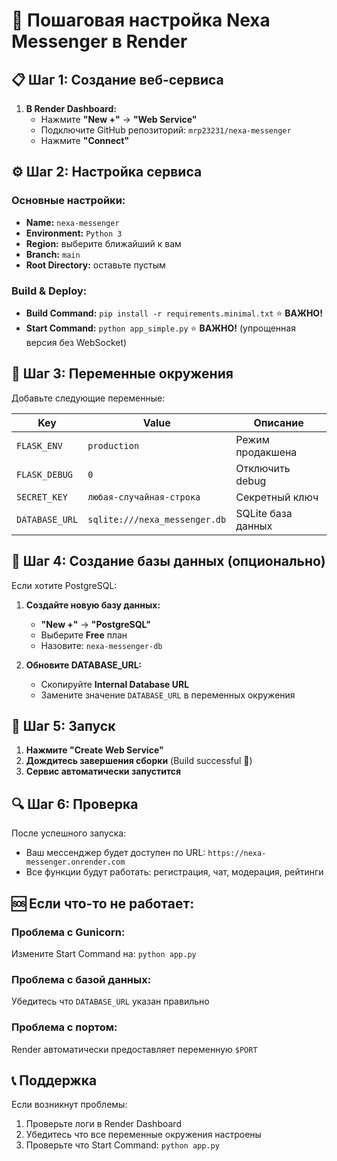 # 🚀 Пошаговая настройка Nexa Messenger в Render

## 📋 Шаг 1: Создание веб-сервиса

1. **В Render Dashboard:**
   - Нажмите **"New +"** → **"Web Service"**
   - Подключите GitHub репозиторий: `mrp23231/nexa-messenger`
   - Нажмите **"Connect"**

## ⚙️ Шаг 2: Настройка сервиса

### **Основные настройки:**
- **Name:** `nexa-messenger`
- **Environment:** `Python 3`
- **Region:** выберите ближайший к вам
- **Branch:** `main`
- **Root Directory:** оставьте пустым

### **Build & Deploy:**
- **Build Command:** `pip install -r requirements.minimal.txt` ⭐ **ВАЖНО!**
- **Start Command:** `python app_simple.py` ⭐ **ВАЖНО!** (упрощенная версия без WebSocket)

## 🔧 Шаг 3: Переменные окружения

Добавьте следующие переменные:

| Key | Value | Описание |
|-----|-------|----------|
| `FLASK_ENV` | `production` | Режим продакшена |
| `FLASK_DEBUG` | `0` | Отключить debug |
| `SECRET_KEY` | `любая-случайная-строка` | Секретный ключ |
| `DATABASE_URL` | `sqlite:///nexa_messenger.db` | SQLite база данных |

## 🎯 Шаг 4: Создание базы данных (опционально)

Если хотите PostgreSQL:

1. **Создайте новую базу данных:**
   - **"New +"** → **"PostgreSQL"**
   - Выберите **Free** план
   - Назовите: `nexa-messenger-db`

2. **Обновите DATABASE_URL:**
   - Скопируйте **Internal Database URL**
   - Замените значение `DATABASE_URL` в переменных окружения

## 🚀 Шаг 5: Запуск

1. **Нажмите "Create Web Service"**
2. **Дождитесь завершения сборки** (Build successful 🎉)
3. **Сервис автоматически запустится**

## 🔍 Шаг 6: Проверка

После успешного запуска:
- Ваш мессенджер будет доступен по URL: `https://nexa-messenger.onrender.com`
- Все функции будут работать: регистрация, чат, модерация, рейтинги

## 🆘 Если что-то не работает:

### **Проблема с Gunicorn:**
Измените Start Command на: `python app.py`

### **Проблема с базой данных:**
Убедитесь что `DATABASE_URL` указан правильно

### **Проблема с портом:**
Render автоматически предоставляет переменную `$PORT`

## 📞 Поддержка

Если возникнут проблемы:
1. Проверьте логи в Render Dashboard
2. Убедитесь что все переменные окружения настроены
3. Проверьте что Start Command: `python app.py`
